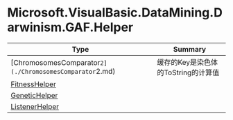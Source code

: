 ﻿
# Microsoft.VisualBasic.DataMining.Darwinism.GAF.Helper

|Type|Summary|
|----|-------|
|[ChromosomesComparator`2](./ChromosomesComparator`2.md)|缓存的Key是染色体的ToString的计算值|
|[FitnessHelper](./FitnessHelper.md)||
|[GeneticHelper](./GeneticHelper.md)||
|[ListenerHelper](./ListenerHelper.md)||

